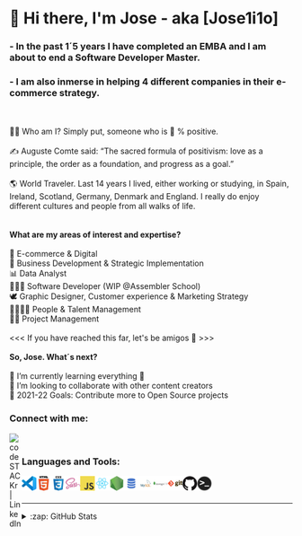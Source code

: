 # 👋 Hi there, I'm Jose - aka [Jose1i1o]

### - In the past 1´5 years I have completed an EMBA and I am about to end a Software Developer Master.
### - I am also inmerse in helping 4 different companies in their e-commerce strategy.
<br />
<br />
🙋‍♂️ Who am I? Simply put, someone who is 💯 % positive.
<br />
<br />
✍️ Auguste Comte said: “The sacred formula of positivism: love as a principle, the order as a foundation, and progress as a goal.”
<br />
<br />
🌎 World Traveler. Last 14 years I lived, either working or studying, in Spain, Ireland, Scotland, Germany, Denmark and England. I really do enjoy different cultures and people from all walks of life.
<br />
<br />
<br />
<b>What are my areas of interest and expertise?</b>
<br />
<br />
🚀 E-commerce & Digital<br />
💼 Business Development & Strategic Implementation<br />
📊 Data Analyst<br />
👨🏻‍🎤 Software Developer (WIP @Assembler School)<br />
🕊 Graphic Designer, Customer experience & Marketing Strategy<br />
👨‍👩‍👧‍👦 People & Talent Management<br />
👨‍⚖️ Project Management<br />
<br />
<<< If you have reached this far, let's be amigos 🤗 >>>
<br />
<br />
<b>So, Jose. What´s next?</b><br />
<br />
🌱 I’m currently learning everything 🤣<br />
👯 I’m looking to collaborate with other content creators<br />
🥅 2021-22 Goals: Contribute more to Open Source projects<br />

### Connect with me:

[<img align="left" alt="codeSTACKr | LinkedIn" width="22px" src="https://cdn.jsdelivr.net/npm/simple-icons@v3/icons/linkedin.svg" />][linkedin]

<br />

### Languages and Tools:

<img align="left" alt="Visual Studio Code" width="26px" src="https://raw.githubusercontent.com/github/explore/80688e429a7d4ef2fca1e82350fe8e3517d3494d/topics/visual-studio-code/visual-studio-code.png" />
<img align="left" alt="HTML5" width="26px" src="https://raw.githubusercontent.com/github/explore/80688e429a7d4ef2fca1e82350fe8e3517d3494d/topics/html/html.png" />
<img align="left" alt="CSS3" width="26px" src="https://raw.githubusercontent.com/github/explore/80688e429a7d4ef2fca1e82350fe8e3517d3494d/topics/css/css.png" />
<img align="left" alt="Sass" width="26px" src="https://raw.githubusercontent.com/github/explore/80688e429a7d4ef2fca1e82350fe8e3517d3494d/topics/sass/sass.png" />
<img align="left" alt="JavaScript" width="26px" src="https://raw.githubusercontent.com/github/explore/80688e429a7d4ef2fca1e82350fe8e3517d3494d/topics/javascript/javascript.png" />
<img align="left" alt="React" width="26px" src="https://raw.githubusercontent.com/github/explore/80688e429a7d4ef2fca1e82350fe8e3517d3494d/topics/react/react.png" />
<img align="left" alt="Node.js" width="26px" src="https://raw.githubusercontent.com/github/explore/80688e429a7d4ef2fca1e82350fe8e3517d3494d/topics/nodejs/nodejs.png" />
<img align="left" alt="SQL" width="26px" src="https://raw.githubusercontent.com/github/explore/80688e429a7d4ef2fca1e82350fe8e3517d3494d/topics/sql/sql.png" />
<img align="left" alt="MySQL" width="26px" src="https://raw.githubusercontent.com/github/explore/80688e429a7d4ef2fca1e82350fe8e3517d3494d/topics/mysql/mysql.png" />
<img align="left" alt="MongoDB" width="26px" src="https://raw.githubusercontent.com/github/explore/80688e429a7d4ef2fca1e82350fe8e3517d3494d/topics/mongodb/mongodb.png" />
<img align="left" alt="Git" width="26px" src="https://raw.githubusercontent.com/github/explore/80688e429a7d4ef2fca1e82350fe8e3517d3494d/topics/git/git.png" />
<img align="left" alt="GitHub" width="26px" src="https://raw.githubusercontent.com/github/explore/78df643247d429f6cc873026c0622819ad797942/topics/github/github.png" />
<img align="left" alt="Terminal" width="26px" src="https://raw.githubusercontent.com/github/explore/80688e429a7d4ef2fca1e82350fe8e3517d3494d/topics/terminal/terminal.png" />

<br />
<br />

---

<details>
  <summary>:zap: GitHub Stats</summary>

![Anurag's GitHub stats](https://github-readme-stats.vercel.app/api?username=Jose1i1o&show_icons=true&theme=highcontrast)
  
<!--START_SECTION:waka--><!--END_SECTION:waka-->

</details>

[linkedin]: https://www.linkedin.com/in/jose--valenzuela/
